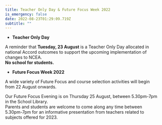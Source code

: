 ```yaml
---
title: Teacher Only Day & Future Focus Week 2022
is_emergency: false
date: 2022-08-23T01:29:09.719Z
subtitle: ""
---
```

* **Teacher Only Day**

A reminder that **Tuesday, 23 August** is a Teacher Only Day allocated in national Accord outcomes to support the upcoming implementation of changes to NCEA.  
**No school for students.**

* **Future Focus Week 2022**

A wide variety of Future Focus and course selection activities will begin from 22 August onwards. 

Our Future Focus Evening is on Thursday 25 August, between 5.30pm-7pm in the School Library.  
Parents and students are welcome to come along any time between 5.30pm-7pm for an informative presentation from teachers related to subjects offered for 2023.
